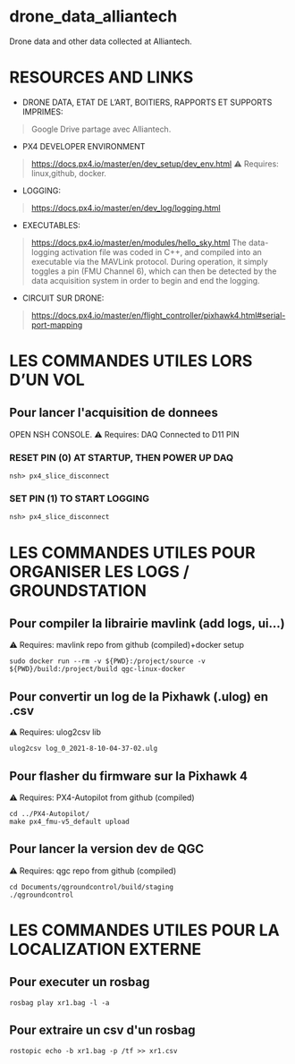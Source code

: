 # drone_data_alliantech
Drone data and other data collected at Alliantech.

# RESOURCES AND LINKS

* DRONE DATA, ETAT DE L’ART, BOITIERS, RAPPORTS ET SUPPORTS IMPRIMES: 
> Google Drive partage avec Alliantech.

* PX4 DEVELOPER ENVIRONMENT 
> https://docs.px4.io/master/en/dev_setup/dev_env.html 
> ⚠️ Requires: linux,github, docker.

* LOGGING:
> https://docs.px4.io/master/en/dev_log/logging.html 

* EXECUTABLES: 
> https://docs.px4.io/master/en/modules/hello_sky.html 
> The data-logging activation file was coded in C++, and compiled into an executable via the MAVLink protocol. 
> During operation, it simply toggles a pin (FMU Channel 6), which can then be detected by the data acquisition system in order to begin and end the logging. 

* CIRCUIT SUR DRONE: 
> https://docs.px4.io/master/en/flight_controller/pixhawk4.html#serial-port-mapping 


# LES COMMANDES UTILES LORS D’UN VOL


## Pour lancer l'acquisition de donnees
OPEN NSH CONSOLE. ⚠️ Requires: DAQ Connected to D11 PIN 

### RESET PIN (0) AT STARTUP, THEN POWER UP DAQ
    nsh> px4_slice_disconnect
### SET PIN (1) TO START LOGGING
    nsh> px4_slice_disconnect

# LES COMMANDES UTILES POUR ORGANISER LES LOGS / GROUNDSTATION

## Pour compiler la librairie mavlink (add logs, ui...)
⚠️ Requires: mavlink repo from github (compiled)+docker setup

    sudo docker run --rm -v ${PWD}:/project/source -v ${PWD}/build:/project/build qgc-linux-docker

## Pour convertir un log de la Pixhawk (.ulog) en .csv 

⚠️ Requires: ulog2csv lib

    ulog2csv log_0_2021-8-10-04-37-02.ulg

## Pour flasher du firmware sur la Pixhawk 4
⚠️ Requires: PX4-Autopilot from github (compiled)

    cd ../PX4-Autopilot/
    make px4_fmu-v5_default upload

## Pour lancer la version dev de QGC
⚠️ Requires: qgc repo from github (compiled)

    cd Documents/qgroundcontrol/build/staging
    ./qgroundcontrol

# LES COMMANDES UTILES POUR LA LOCALIZATION EXTERNE

## Pour executer un rosbag

    rosbag play xr1.bag -l -a

## Pour extraire un csv d'un rosbag

    rostopic echo -b xr1.bag -p /tf >> xr1.csv

